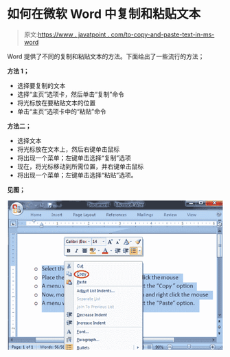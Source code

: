 # 如何在微软 Word 中复制和粘贴文本

> 原文:[https://www . javatpoint . com/to-copy-and-paste-text-in-ms-word](https://www.javatpoint.com/to-copy-and-paste-text-in-ms-word)

Word 提供了不同的复制和粘贴文本的方法。下面给出了一些流行的方法；

**方法 1；**

*   选择要复制的文本
*   选择“主页”选项卡，然后单击“复制”命令
*   将光标放在要粘贴文本的位置
*   单击“主页”选项卡中的“粘贴”命令

**方法二；**

*   选择文本
*   将光标放在文本上，然后右键单击鼠标
*   将出现一个菜单；左键单击选择“复制”选项
*   现在，将光标移动到所需位置，并右键单击鼠标
*   将出现一个菜单；左键单击选择“粘贴”选项。

**见图；**

![MS Word How to copy and paste text in ms word 1](img/091f4555b9758c4755ec38f5d41254e6.png)